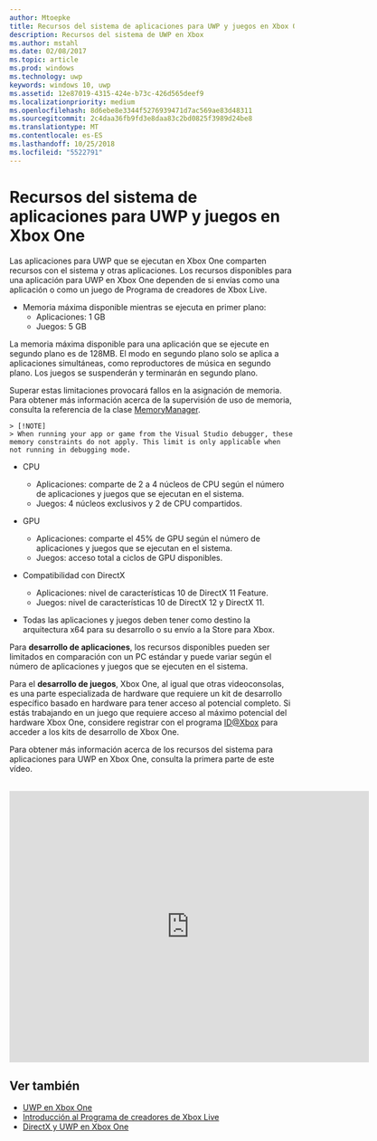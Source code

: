 ```yaml
---
author: Mtoepke
title: Recursos del sistema de aplicaciones para UWP y juegos en Xbox One
description: Recursos del sistema de UWP en Xbox
ms.author: mstahl
ms.date: 02/08/2017
ms.topic: article
ms.prod: windows
ms.technology: uwp
keywords: windows 10, uwp
ms.assetid: 12e87019-4315-424e-b73c-426d565deef9
ms.localizationpriority: medium
ms.openlocfilehash: 8d6ebe8e3344f5276939471d7ac569ae83d48311
ms.sourcegitcommit: 2c4daa36fb9fd3e8daa83c2bd0825f3989d24be8
ms.translationtype: MT
ms.contentlocale: es-ES
ms.lasthandoff: 10/25/2018
ms.locfileid: "5522791"
---
```

# <a name="system-resources-for-uwp-apps-and-games-on-xbox-one"></a>Recursos del sistema de aplicaciones para UWP y juegos en Xbox One

Las aplicaciones para UWP que se ejecutan en Xbox One comparten recursos con el sistema y otras aplicaciones. Los recursos disponibles para una aplicación para UWP en Xbox One dependen de si envías como una aplicación o como un juego de Programa de creadores de Xbox Live.

* Memoria máxima disponible mientras se ejecuta en primer plano:
    * Aplicaciones: 1 GB
    * Juegos: 5 GB

La memoria máxima disponible para una aplicación que se ejecute en segundo plano es de 128MB. El modo en segundo plano solo se aplica a aplicaciones simultáneas, como reproductores de música en segundo plano.  Los juegos se suspenderán y terminarán en segundo plano.

Superar estas limitaciones provocará fallos en la asignación de memoria. Para obtener más información acerca de la supervisión de uso de memoria, consulta la referencia de la clase [MemoryManager](https://msdn.microsoft.com/library/windows/apps/windows.system.memorymanager.aspx).
    
    > [!NOTE]
    > When running your app or game from the Visual Studio debugger, these memory constraints do not apply. This limit is only applicable when not running in debugging mode.

* CPU
    * Aplicaciones: comparte de 2 a 4 núcleos de CPU según el número de aplicaciones y juegos que se ejecutan en el sistema.
    * Juegos: 4 núcleos exclusivos y 2 de CPU compartidos.

* GPU
    * Aplicaciones: comparte el 45% de GPU según el número de aplicaciones y juegos que se ejecutan en el sistema.
    * Juegos: acceso total a ciclos de GPU disponibles.

* Compatibilidad con DirectX
    * Aplicaciones: nivel de características 10 de DirectX 11 Feature.
    * Juegos: nivel de características 10 de DirectX 12 y DirectX 11.

* Todas las aplicaciones y juegos deben tener como destino la arquitectura x64 para su desarrollo o su envío a la Store para Xbox.  

Para **desarrollo de aplicaciones**, los recursos disponibles pueden ser limitados en comparación con un PC estándar y puede variar según el número de aplicaciones y juegos que se ejecuten en el sistema.

Para el **desarrollo de juegos**, Xbox One, al igual que otras videoconsolas, es una parte especializada de hardware que requiere un kit de desarrollo específico basado en hardware para tener acceso al potencial completo. Si estás trabajando en un juego que requiere acceso al máximo potencial del hardware Xbox One, considere registrar con el programa [ID@Xbox](http://www.xbox.com/Developers/id) para acceder a los kits de desarrollo de Xbox One.


Para obtener más información acerca de los recursos del sistema para aplicaciones para UWP en Xbox One, consulta la primera parte de este vídeo.
</br>
</br>
<iframe src="https://mva.microsoft.com/en-US/training-courses-embed/developing-xbox-one-applications-16860/Video-What-s-Unique--vk0fOPf9C_2006218965" width="636" height="480" allowFullScreen frameBorder="0"></iframe>

## <a name="see-also"></a>Ver también
- [UWP en Xbox One](index.md)
- [Introducción al Programa de creadores de Xbox Live](../xbox-live/get-started-with-creators/get-started-with-xbox-live-creators.md)
- [DirectX y UWP en Xbox One](https://blogs.msdn.microsoft.com/chuckw/2017/12/15/directx-and-uwp-on-xbox-one/)

